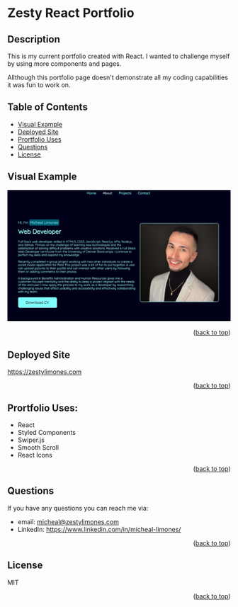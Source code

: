 # Zesty React Portfolio

<div id="top"></div>

## Description

This is my current portfolio created with React. I wanted to challenge myself by using more components and pages.

Allthough this portfolio page doesn't demonstrate all my coding capabilities it was fun to work on.

## Table of Contents

- [Visual Example](#visual-example)
- [Deployed Site](#deployed-site)
- [Prortfolio Uses](#profile-uses)
- [Questions](#questions)
- [License](#license)

## Visual Example

![main page of my portfolio](./src/assets/images/portfolio-screenshot.jpg)

<p align="right">(<a href="#top">back to top</a>)</p>

## Deployed Site

https://zestylimones.com

<p align="right">(<a href="#top">back to top</a>)</p>

## Prortfolio Uses:

- React
- Styled Components
- Swiper.js
- Smooth Scroll
- React Icons

<p align="right">(<a href="#top">back to top</a>)</p>

## Questions

If you have any questions you can reach me via:

- email: micheal@zestylimones.com
- LinkedIn: https://www.linkedin.com/in/micheal-limones/

<p align="right">(<a href="#top">back to top</a>)</p>

## License

MIT

<p align="right">(<a href="#top">back to top</a>)</p>
